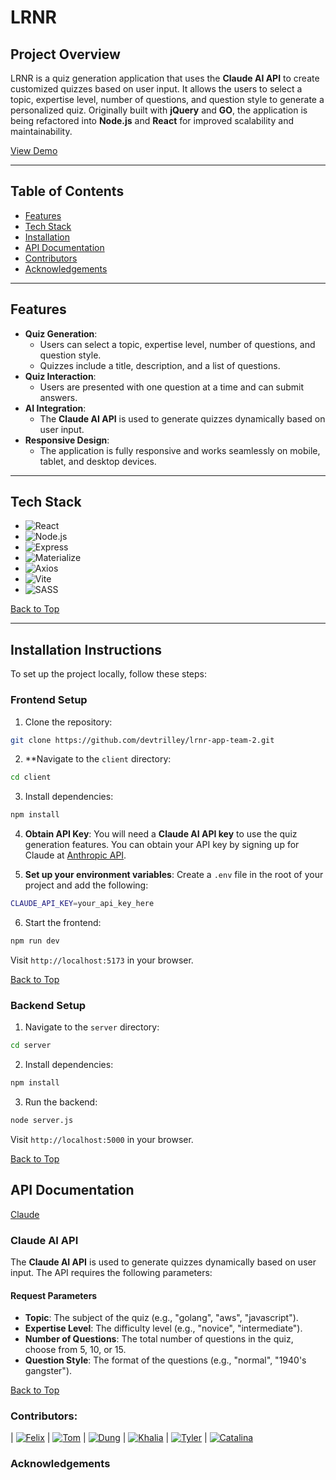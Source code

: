 # LRNR

<a id="top"></a>

## Project Overview
LRNR is a quiz generation application that uses the **Claude AI API** to create customized quizzes based on user input. It allows the users to select a topic, expertise level, number of questions, and question style to generate a personalized quiz. Originally built with **jQuery** and **GO**, the application is being refactored into **Node.js** and **React** for improved scalability and maintainability.

[View Demo](https://lrnr-app-team-2.onrender.com/)

---

## Table of Contents
- [Features](#features)
- [Tech Stack](#tech-stack)
- [Installation](#installation-instructions)
- [API Documentation](#api-documentation)
- [Contributors](#contributors)
- [Acknowledgements](#acknowledgements)

---

## Features
- **Quiz Generation**:
  - Users can select a topic, expertise level, number of questions, and question style.
  - Quizzes include a title, description, and a list of questions.
- **Quiz Interaction**:
  - Users are presented with one question at a time and can submit answers.
- **AI Integration**:
  - The **Claude AI API** is used to generate quizzes dynamically based on user input.
- **Responsive Design**:
  - The application is fully responsive and works seamlessly on mobile, tablet, and desktop devices.

---

## Tech Stack

- ![React](https://img.shields.io/badge/React-61DAFB?style=flat&logo=react&logoColor=black)
- ![Node.js](https://img.shields.io/badge/Node.js-339933?style=flat&logo=node.js&logoColor=white)
- ![Express](https://img.shields.io/badge/Express-000000?style=flat&logo=express&logoColor=white)
- ![Materialize](https://img.shields.io/badge/Materialize-607D8B?style=flat&logo=materialize&logoColor=white)
- ![Axios](https://img.shields.io/badge/Axios-5A29E1?style=flat&logo=axios&logoColor=white)
- ![Vite](https://img.shields.io/badge/Vite-646CFF?style=flat&logo=vite&logoColor=white)
- ![SASS](https://img.shields.io/badge/SASS-CC6699?style=flat&logo=sass&logoColor=white)



[Back to Top](#top)

---

## Installation Instructions

To set up the project locally, follow these steps:

### Frontend Setup
<!-- 
1. Get an API Key at [Claude AI API](https://console.anthropic.com/settings/keys). -->

1. Clone the repository:
```bash
git clone https://github.com/devtrilley/lrnr-app-team-2.git
```

2. **Navigate to the ```client``` directory:
```bash
cd client
```

3. Install dependencies:
```bash 
npm install
```

4. **Obtain API Key**: You will need a **Claude AI API key** to use the quiz generation features. You can obtain your API key by signing up for Claude at [Anthropic API](https://console.anthropic.com/settings/keys).

5. **Set up your environment variables**: Create a ```.env``` file in the root of your project and add the following:
```bash
CLAUDE_API_KEY=your_api_key_here
```

6. Start the frontend:
```bash
npm run dev
```

<!-- 4. Enter your API key in the confiig file or environment variables. -->

<!-- 5. Usage:
Run the project locally:
```bash
npm start
``` -->

Visit ```http://localhost:5173``` in your browser.

[Back to Top](#top)

### Backend Setup

1. Navigate to the ```server``` directory:
```bash
cd server
```

2. Install dependencies:
```bash
npm install
```

3. Run the backend:
```bash
node server.js
```

Visit ```http://localhost:5000``` in your browser.

[Back to Top](#top)

## API Documentation
[Claude](https://docs.anthropic.com/en/api/getting-started)

### Claude AI API
The **Claude AI API** is used to generate quizzes dynamically based on user input. The API requires the following parameters:

#### Request Parameters
- **Topic**: The subject of the quiz (e.g., "golang", "aws", "javascript").
- **Expertise Level**: The difficulty level (e.g., "novice", "intermediate").
- **Number of Questions**: The total number of questions in the quiz, choose from 5, 10, or 15.
- **Question Style**: The format of the questions (e.g., "normal", "1940's gangster").

[Back to Top](#top)

### Contributors:
| [![Felix](https://avatars.githubusercontent.com/u/90164142?v=4)](https://github.com/FelixW01) | [![Tom](https://avatars.githubusercontent.com/u/179357392?v=4)](https://github.com/devtrilley) | [![Dung](https://avatars.githubusercontent.com/u/184243160?v=4)](https://github.com/ddungttran) | [![Khalia](https://avatars.githubusercontent.com/u/183950244?v=4)](https://github.com/kkhhaalliiaa) | [![Tyler](https://avatars.githubusercontent.com/u/176984154?v=4)](https://github.com/Tylerk2565) | [![Catalina](https://avatars.githubusercontent.com/u/184427314?v=4)](https://github.com/pcatalinahe)

### Acknowledgements
